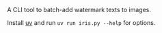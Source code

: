 A CLI tool to batch-add watermark texts to images.

Install [uv](https://github.com/astral-sh/uv) and run `uv run iris.py --help` for options.
